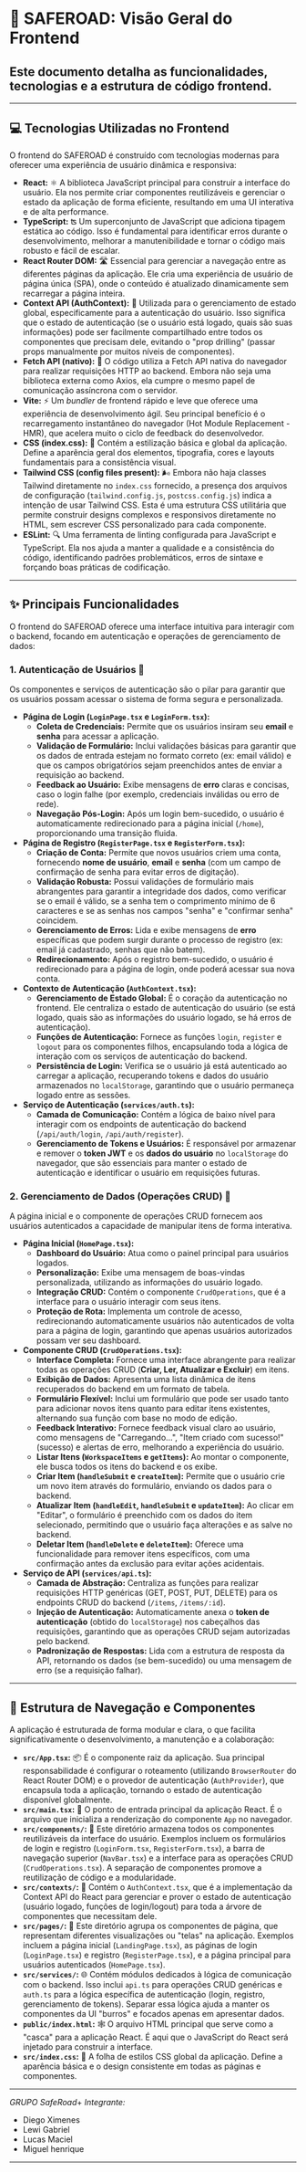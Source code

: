 # 🚀 SAFEROAD: Visão Geral do Frontend

Este documento detalha as funcionalidades, tecnologias e a estrutura de código frontend.
-
---

## 💻 Tecnologias Utilizadas no Frontend

O frontend do SAFEROAD é construído com tecnologias modernas para oferecer uma experiência de usuário dinâmica e responsiva:

* **React:** ⚛️ A biblioteca JavaScript principal para construir a interface do usuário. Ela nos permite criar componentes reutilizáveis e gerenciar o estado da aplicação de forma eficiente, resultando em uma UI interativa e de alta performance.
* **TypeScript:** ʦ Um superconjunto de JavaScript que adiciona tipagem estática ao código. Isso é fundamental para identificar erros durante o desenvolvimento, melhorar a manutenibilidade e tornar o código mais robusto e fácil de escalar.
* **React Router DOM:** 🛣️ Essencial para gerenciar a navegação entre as diferentes páginas da aplicação. Ele cria uma experiência de usuário de página única (SPA), onde o conteúdo é atualizado dinamicamente sem recarregar a página inteira.
* **Context API (AuthContext):** 🤝 Utilizada para o gerenciamento de estado global, especificamente para a autenticação do usuário. Isso significa que o estado de autenticação (se o usuário está logado, quais são suas informações) pode ser facilmente compartilhado entre todos os componentes que precisam dele, evitando o "prop drilling" (passar props manualmente por muitos níveis de componentes).
* **Fetch API (nativo):** 📡 O código utiliza a Fetch API nativa do navegador para realizar requisições HTTP ao backend. Embora não seja uma biblioteca externa como Axios, ela cumpre o mesmo papel de comunicação assíncrona com o servidor.
* **Vite:** ⚡ Um *bundler* de frontend rápido e leve que oferece uma experiência de desenvolvimento ágil. Seu principal benefício é o recarregamento instantâneo do navegador (Hot Module Replacement - HMR), que acelera muito o ciclo de feedback do desenvolvedor.
* **CSS (index.css):** 🎨 Contém a estilização básica e global da aplicação. Define a aparência geral dos elementos, tipografia, cores e layouts fundamentais para a consistência visual.
* **Tailwind CSS (config files present):** 🌬️ Embora não haja classes Tailwind diretamente no `index.css` fornecido, a presença dos arquivos de configuração (`tailwind.config.js`, `postcss.config.js`) indica a intenção de usar Tailwind CSS. Esta é uma estrutura CSS utilitária que permite construir designs complexos e responsivos diretamente no HTML, sem escrever CSS personalizado para cada componente.
* **ESLint:** 🔍 Uma ferramenta de linting configurada para JavaScript e TypeScript. Ela nos ajuda a manter a qualidade e a consistência do código, identificando padrões problemáticos, erros de sintaxe e forçando boas práticas de codificação.

---

## ✨ Principais Funcionalidades

O frontend do SAFEROAD oferece uma interface intuitiva para interagir com o backend, focando em autenticação e operações de gerenciamento de dados:

### 1. Autenticação de Usuários 🔑

Os componentes e serviços de autenticação são o pilar para garantir que os usuários possam acessar o sistema de forma segura e personalizada.

* **Página de Login (`LoginPage.tsx` e `LoginForm.tsx`):**
    * **Coleta de Credenciais:** Permite que os usuários insiram seu **email** e **senha** para acessar a aplicação.
    * **Validação de Formulário:** Inclui validações básicas para garantir que os dados de entrada estejam no formato correto (ex: email válido) e que os campos obrigatórios sejam preenchidos antes de enviar a requisição ao backend.
    * **Feedback ao Usuário:** Exibe mensagens de **erro** claras e concisas, caso o login falhe (por exemplo, credenciais inválidas ou erro de rede).
    * **Navegação Pós-Login:** Após um login bem-sucedido, o usuário é automaticamente redirecionado para a página inicial (`/home`), proporcionando uma transição fluida.
* **Página de Registro (`RegisterPage.tsx` e `RegisterForm.tsx`):**
    * **Criação de Conta:** Permite que novos usuários criem uma conta, fornecendo **nome de usuário**, **email** e **senha** (com um campo de confirmação de senha para evitar erros de digitação).
    * **Validação Robusta:** Possui validações de formulário mais abrangentes para garantir a integridade dos dados, como verificar se o email é válido, se a senha tem o comprimento mínimo de 6 caracteres e se as senhas nos campos "senha" e "confirmar senha" coincidem.
    * **Gerenciamento de Erros:** Lida e exibe mensagens de **erro** específicas que podem surgir durante o processo de registro (ex: email já cadastrado, senhas que não batem).
    * **Redirecionamento:** Após o registro bem-sucedido, o usuário é redirecionado para a página de login, onde poderá acessar sua nova conta.
* **Contexto de Autenticação (`AuthContext.tsx`):**
    * **Gerenciamento de Estado Global:** É o coração da autenticação no frontend. Ele centraliza o estado de autenticação do usuário (se está logado, quais são as informações do usuário logado, se há erros de autenticação).
    * **Funções de Autenticação:** Fornece as funções `login`, `register` e `logout` para os componentes filhos, encapsulando toda a lógica de interação com os serviços de autenticação do backend.
    * **Persistência de Login:** Verifica se o usuário já está autenticado ao carregar a aplicação, recuperando tokens e dados do usuário armazenados no `localStorage`, garantindo que o usuário permaneça logado entre as sessões.
* **Serviço de Autenticação (`services/auth.ts`):**
    * **Camada de Comunicação:** Contém a lógica de baixo nível para interagir com os endpoints de autenticação do backend (`/api/auth/login`, `/api/auth/register`).
    * **Gerenciamento de Tokens e Usuários:** É responsável por armazenar e remover o **token JWT** e os **dados do usuário** no `localStorage` do navegador, que são essenciais para manter o estado de autenticação e identificar o usuário em requisições futuras.

### 2. Gerenciamento de Dados (Operações CRUD) 📝

A página inicial e o componente de operações CRUD fornecem aos usuários autenticados a capacidade de manipular itens de forma interativa.

* **Página Inicial (`HomePage.tsx`):**
    * **Dashboard do Usuário:** Atua como o painel principal para usuários logados.
    * **Personalização:** Exibe uma mensagem de boas-vindas personalizada, utilizando as informações do usuário logado.
    * **Integração CRUD:** Contém o componente `CrudOperations`, que é a interface para o usuário interagir com seus itens.
    * **Proteção de Rota:** Implementa um controle de acesso, redirecionando automaticamente usuários não autenticados de volta para a página de login, garantindo que apenas usuários autorizados possam ver seu dashboard.
* **Componente CRUD (`CrudOperations.tsx`):**
    * **Interface Completa:** Fornece uma interface abrangente para realizar todas as operações CRUD (**Criar, Ler, Atualizar e Excluir**) em itens.
    * **Exibição de Dados:** Apresenta uma lista dinâmica de itens recuperados do backend em um formato de tabela.
    * **Formulário Flexível:** Inclui um formulário que pode ser usado tanto para adicionar novos itens quanto para editar itens existentes, alternando sua função com base no modo de edição.
    * **Feedback Interativo:** Fornece feedback visual claro ao usuário, como mensagens de "Carregando...", "Item criado com sucesso!" (sucesso) e alertas de erro, melhorando a experiência do usuário.
    * **Listar Itens (`WorkspaceItems` e `getItems`):** Ao montar o componente, ele busca todos os itens do backend e os exibe.
    * **Criar Item (`handleSubmit` e `createItem`):** Permite que o usuário crie um novo item através do formulário, enviando os dados para o backend.
    * **Atualizar Item (`handleEdit`, `handleSubmit` e `updateItem`):** Ao clicar em "Editar", o formulário é preenchido com os dados do item selecionado, permitindo que o usuário faça alterações e as salve no backend.
    * **Deletar Item (`handleDelete` e `deleteItem`):** Oferece uma funcionalidade para remover itens específicos, com uma confirmação antes da exclusão para evitar ações acidentais.
* **Serviço de API (`services/api.ts`):**
    * **Camada de Abstração:** Centraliza as funções para realizar requisições HTTP genéricas (GET, POST, PUT, DELETE) para os endpoints CRUD do backend (`/items`, `/items/:id`).
    * **Injeção de Autenticação:** Automaticamente anexa o **token de autenticação** (obtido do `localStorage`) nos cabeçalhos das requisições, garantindo que as operações CRUD sejam autorizadas pelo backend.
    * **Padronização de Respostas:** Lida com a estrutura de resposta da API, retornando os dados (se bem-sucedido) ou uma mensagem de erro (se a requisição falhar).

---

## 🧭 Estrutura de Navegação e Componentes

A aplicação é estruturada de forma modular e clara, o que facilita significativamente o desenvolvimento, a manutenção e a colaboração:

* **`src/App.tsx`:** 📦 É o componente raiz da aplicação. Sua principal responsabilidade é configurar o roteamento (utilizando `BrowserRouter` do React Router DOM) e o provedor de autenticação (`AuthProvider`), que encapsula toda a aplicação, tornando o estado de autenticação disponível globalmente.
* **`src/main.tsx`:** 🚀 O ponto de entrada principal da aplicação React. É o arquivo que inicializa a renderização do componente `App` no navegador.
* **`src/components/`:** 🧱 Este diretório armazena todos os componentes reutilizáveis da interface do usuário. Exemplos incluem os formulários de login e registro (`LoginForm.tsx`, `RegisterForm.tsx`), a barra de navegação superior (`NavBar.tsx`) e a interface para as operações CRUD (`CrudOperations.tsx`). A separação de componentes promove a reutilização de código e a modularidade.
* **`src/contexts/`:** 🌟 Contém o `AuthContext.tsx`, que é a implementação da Context API do React para gerenciar e prover o estado de autenticação (usuário logado, funções de login/logout) para toda a árvore de componentes que necessitam dele.
* **`src/pages/`:** 📄 Este diretório agrupa os componentes de página, que representam diferentes visualizações ou "telas" na aplicação. Exemplos incluem a página inicial (`LandingPage.tsx`), as páginas de login (`LoginPage.tsx`) e registro (`RegisterPage.tsx`), e a página principal para usuários autenticados (`HomePage.tsx`).
* **`src/services/`:** 🌐 Contém módulos dedicados à lógica de comunicação com o backend. Isso inclui `api.ts` para operações CRUD genéricas e `auth.ts` para a lógica específica de autenticação (login, registro, gerenciamento de tokens). Separar essa lógica ajuda a manter os componentes da UI "burros" e focados apenas em apresentar dados.
* **`public/index.html`:** 🕸️ O arquivo HTML principal que serve como a "casca" para a aplicação React. É aqui que o JavaScript do React será injetado para construir a interface.
* **`src/index.css`:** 💅 A folha de estilos CSS global da aplicação. Define a aparência básica e o design consistente em todas as páginas e componentes.

---
*GRUPO SafeRoad*+
*Integrante:*
- Diego Ximenes
- Lewi Gabriel
- Lucas Maciel
- Miguel henrique
- --------------------------
